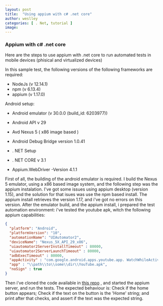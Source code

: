 ```yaml
---
layout: post
title:  "Using appium with c# .net core"
author: weslley
categories: [ . Net, tutorial ]
image: 
---
```


### Appium with c# .net core  

Here are the steps to use appium with .net core to run automated tests in mobile devices (phisical and virtualized devices) 

In this sample test, the following versions of the following frameworks are required:

* NodeJs (v 12.14.1)
* npm (v 6.13.4)
* appium (v 1.17.0)

Android setup: 

* Android emulator (v 30.0.0 (build_id: 6203977))
* Android API v 29
* Avd Nexus 5 ( x86 image based )
* Android Debug Bridge version 1.0.41

* . NET Setup
* . NET CORE v 3.1
* Appium.WebDriver -Version 4.1.1

First of all, the building of the android emulator is required. I build the Nexus 5 emulator, using a x86 based image system, and the following step was the appium instalation. 
I've got some issues using appium desktop (version 1.15), and the solution for that isues was use the npm based install. The appium install retrieves the version 1.17, and i've got no errors on this version.
After the emulator build, and the appium install, i prepared the test automation environment: i've tested the youtube apk, witch the following appium capabilities: 

```json
{
  "platform": "Android", 
  "platformVersion": "10", 
  "automationName": "UIAutomator2", 
  "deviceName": "Nexus_5X_API_29_x86", 
  "uiautomator2ServerInstallTimeout" : 80000, 
  "uiautomator2ServerLaunchTimeout" : 80000, 
  "adbExecTimeout" : 80000, 
  "appActivity" : "com.google.android.apps.youtube.app. WatchWhileActivity", 
  "app" : "\\path\\to\\some\\dir\\YouTube.apk", 
  "noSign" : true
}

``` 
Then i've cloned the code available in [this repo](https://github.com/weslleyluiz/AppiumTest) , and started the appium server, and run the tests. The expected behaviour is: Check if the home button appears; Check if the text on the button is the 'Home' string; and print after that checks, and assert if the text was the expected string. 
